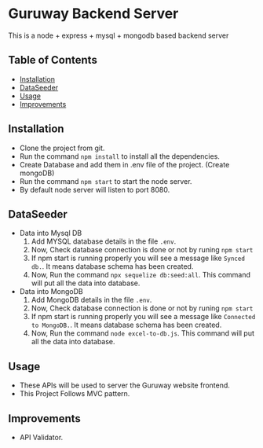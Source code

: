 # Guruway Backend Server

This is a node + express + mysql + mongodb based backend server

## Table of Contents

- [Installation](##installation)
- [DataSeeder](##DataSeeder)
- [Usage](##usage)
- [Improvements](##Improvements)


## Installation

* Clone the project from git.
* Run the command ` npm install ` to install all the dependencies.
* Create Database and add them in .env file of the project. (Create mongoDB)
* Run the command ` npm start ` to start the node server.
* By default node server will listen to port 8080.

## DataSeeder

* Data into Mysql DB
    1. Add MYSQL database details in the file `.env`.
    2. Now, Check database connection is done or not by runing `npm start`
    3. If npm start is running properly you will see a message like `Synced db.`. It means database schema has been created.
    3. Now, Run the command `npx sequelize db:seed:all`. This command will put all the data into database.
* Data into MongoDB
    1. Add MongoDB details in the file `.env`.
    2. Now, Check database connection is done or not by runing `npm start`
    3. If npm start is running properly you will see a message like `Connected to MongoDB.`. It means database schema has been created.
    3. Now, Run the command `node excel-to-db.js`. This command will put all the data into database.

## Usage

* These APIs will be used to server the Guruway website frontend.
* This Project Follows MVC pattern.


## Improvements

* API Validator.